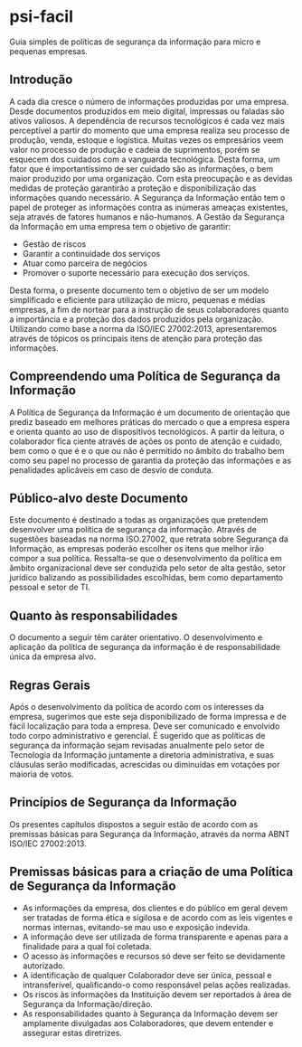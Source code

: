 # psi-facil
Guia simples de políticas de segurança da informação para micro e pequenas empresas.

## Introdução

A cada dia cresce o número de informações produzidas por uma empresa. Desde documentos produzidos em meio digital, impressas ou faladas são ativos valiosos. A dependência de recursos tecnológicos é cada vez mais perceptível a partir do momento que uma empresa realiza seu processo de produção, venda, estoque e logística. Muitas vezes os empresários veem valor no processo de produção e cadeia de suprimentos, porém se esquecem dos cuidados com a vanguarda tecnológica. Desta forma, um fator que é importantíssimo de ser cuidado são as informações, o bem maior produzido por uma organização. Com esta preocupação e as devidas medidas de proteção garantirão a proteção e disponibilização das informações quando necessário. A Segurança da Informação então tem o papel de proteger as informações contra as inúmeras ameaças existentes, seja através de fatores humanos e não-humanos. A Gestão da Segurança da Informação em uma empresa tem o objetivo de garantir:

- Gestão de riscos
- Garantir a continuidade dos serviços
- Atuar como parceira de negócios
- Promover o suporte necessário para execução dos serviços.

Desta forma, o presente documento tem o objetivo de ser um modelo simplificado e eficiente para utilização de micro, pequenas e médias empresas, a fim de nortear para a instrução de seus colaboradores quanto a importância e a proteção dos dados produzidos pela organização. Utilizando como base a norma da ISO/IEC 27002:2013, apresentaremos através de tópicos os principais itens de atenção para proteção das informações.


## Compreendendo uma Política de Segurança da Informação

A Política de Segurança da Informação é um documento de orientação que prediz baseado em melhores práticas do mercado o que a empresa espera e orienta quanto ao uso de dispositivos tecnológicos. A partir da leitura, o colaborador fica ciente através de ações os ponto de atenção e cuidado, bem como o que é e o que ou não é permitido no âmbito do trabalho bem como seu papel no processo de garantia da proteção das informações e as penalidades aplicáveis em caso de desvio de conduta. 

## Público-alvo deste Documento

Este documento é destinado a todas as organizações que pretendem desenvolver uma política de segurança da informação. Através de sugestões baseadas na norma ISO.27002, que retrata sobre Segurança da Informação, as empresas poderão escolher  os itens que melhor irão compor a sua política.
Ressalta-se que o desenvolvimento da política em âmbito organizacional deve ser conduzida pelo setor de alta gestão, setor jurídico balizando as possibilidades escolhidas, bem como departamento pessoal e setor de TI.

## Quanto às responsabilidades

O documento a seguir têm caráter orientativo. O desenvolvimento e aplicação da política de segurança da informação é de responsabilidade única da empresa alvo.

## Regras Gerais

Após o desenvolvimento da política de acordo com os interesses da empresa, sugerimos que este seja disponibilizado de forma impressa e de fácil localização para toda a empresa. Deve ser comunicado e envolvido todo corpo administrativo e gerencial.  É sugerido que as políticas de segurança da informação sejam revisadas anualmente pelo setor de Tecnologia da Informação juntamente a diretoria administrativa, e suas cláusulas serão modificadas, acrescidas ou diminuídas em votações por maioria de votos.

## Princípios de Segurança da Informação

Os presentes capítulos dispostos a seguir estão de acordo com as premissas básicas para Segurança da Informação, através da norma ABNT ISO/IEC 27002:2013.

## Premissas básicas para a criação de uma Política de Segurança da Informação

- As informações da empresa, dos clientes e do público em geral devem ser tratadas de forma ética e sigilosa e de acordo com as leis vigentes e normas internas, evitando-se mau uso e exposição indevida.
- A informação deve ser utilizada de forma transparente e apenas para a finalidade para a qual foi coletada.
- O acesso às informações e recursos só deve ser feito se devidamente autorizado.
- A identificação de qualquer Colaborador deve ser única, pessoal e intransferível, qualificando-o como responsável pelas ações realizadas.
- Os riscos às informações da Instituição devem ser reportados à área de Segurança da Informação/direção.
- As responsabilidades quanto à Segurança da Informação devem ser amplamente divulgadas aos Colaboradores, que devem entender e assegurar estas diretrizes.
